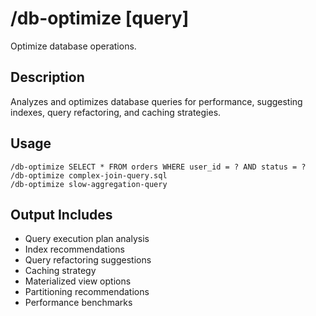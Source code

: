 # /db-optimize [query]

Optimize database operations.

## Description
Analyzes and optimizes database queries for performance, suggesting indexes, query refactoring, and caching strategies.

## Usage
```
/db-optimize SELECT * FROM orders WHERE user_id = ? AND status = ?
/db-optimize complex-join-query.sql
/db-optimize slow-aggregation-query
```

## Output Includes
- Query execution plan analysis
- Index recommendations
- Query refactoring suggestions
- Caching strategy
- Materialized view options
- Partitioning recommendations
- Performance benchmarks
